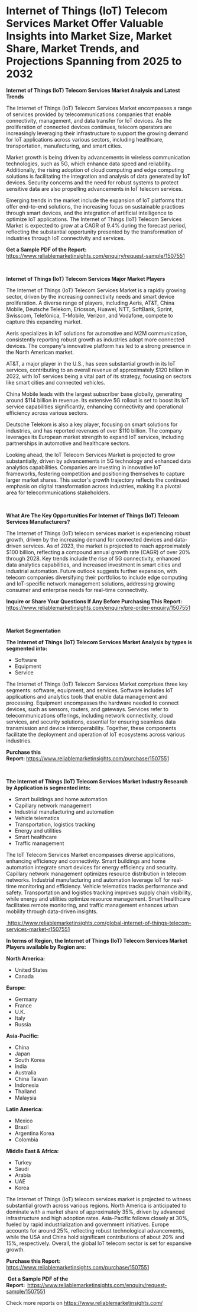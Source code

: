 <p><h1>Internet of Things (IoT) Telecom Services Market Offer Valuable Insights into Market Size, Market Share, Market Trends, and Projections Spanning from 2025 to 2032</h1></p><p><strong>Internet of Things (IoT) Telecom Services Market Analysis and Latest Trends</strong></p>
<p><p>The Internet of Things (IoT) Telecom Services Market encompasses a range of services provided by telecommunications companies that enable connectivity, management, and data transfer for IoT devices. As the proliferation of connected devices continues, telecom operators are increasingly leveraging their infrastructure to support the growing demand for IoT applications across various sectors, including healthcare, transportation, manufacturing, and smart cities.</p><p>Market growth is being driven by advancements in wireless communication technologies, such as 5G, which enhance data speed and reliability. Additionally, the rising adoption of cloud computing and edge computing solutions is facilitating the integration and analysis of data generated by IoT devices. Security concerns and the need for robust systems to protect sensitive data are also propelling advancements in IoT telecom services.</p><p>Emerging trends in the market include the expansion of IoT platforms that offer end-to-end solutions, the increasing focus on sustainable practices through smart devices, and the integration of artificial intelligence to optimize IoT applications. The Internet of Things (IoT) Telecom Services Market is expected to grow at a CAGR of 9.4% during the forecast period, reflecting the substantial opportunity presented by the transformation of industries through IoT connectivity and services.</p></p>
<p><strong>Get a Sample PDF of the Report:&nbsp;</strong> <a href="https://www.reliablemarketinsights.com/enquiry/request-sample/1507551?utm_campaign=2187&utm_medium=2&utm_source=Github&utm_content=ia&utm_term=11032025&utm_id=internet-of-things-iot-telecom-services">https://www.reliablemarketinsights.com/enquiry/request-sample/1507551</a></p>
<p>&nbsp;</p>
<p><strong>Internet of Things (IoT) Telecom Services Major Market Players</strong></p>
<p><p>The Internet of Things (IoT) Telecom Services Market is a rapidly growing sector, driven by the increasing connectivity needs and smart device proliferation. A diverse range of players, including Aeris, AT&T, China Mobile, Deutsche Telekom, Ericsson, Huawei, NTT, SoftBank, Sprint, Swisscom, Telefónica, T-Mobile, Verizon, and Vodafone, compete to capture this expanding market.</p><p>Aeris specializes in IoT solutions for automotive and M2M communication, consistently reporting robust growth as industries adopt more connected devices. The company's innovative platform has led to a strong presence in the North American market.</p><p>AT&T, a major player in the U.S., has seen substantial growth in its IoT services, contributing to an overall revenue of approximately $120 billion in 2022, with IoT services being a vital part of its strategy, focusing on sectors like smart cities and connected vehicles.</p><p>China Mobile leads with the largest subscriber base globally, generating around $114 billion in revenue. Its extensive 5G rollout is set to boost its IoT service capabilities significantly, enhancing connectivity and operational efficiency across various sectors.</p><p>Deutsche Telekom is also a key player, focusing on smart solutions for industries, and has reported revenues of over $110 billion. The company leverages its European market strength to expand IoT services, including partnerships in automotive and healthcare sectors.</p><p>Looking ahead, the IoT Telecom Services Market is projected to grow substantially, driven by advancements in 5G technology and enhanced data analytics capabilities. Companies are investing in innovative IoT frameworks, fostering competition and positioning themselves to capture larger market shares. This sector's growth trajectory reflects the continued emphasis on digital transformation across industries, making it a pivotal area for telecommunications stakeholders.</p></p>
<p>&nbsp;</p>
<p><strong>What Are The Key Opportunities For Internet of Things (IoT) Telecom Services Manufacturers?</strong></p>
<p><p>The Internet of Things (IoT) telecom services market is experiencing robust growth, driven by the increasing demand for connected devices and data-driven services. As of 2023, the market is projected to reach approximately $100 billion, reflecting a compound annual growth rate (CAGR) of over 20% through 2028. Key trends include the rise of 5G connectivity, enhanced data analytics capabilities, and increased investment in smart cities and industrial automation. Future outlook suggests further expansion, with telecom companies diversifying their portfolios to include edge computing and IoT-specific network management solutions, addressing growing consumer and enterprise needs for real-time connectivity.</p></p>
<p><strong>Inquire or Share Your Questions If Any Before Purchasing This Report:</strong> <a href="https://www.reliablemarketinsights.com/enquiry/pre-order-enquiry/1507551?utm_campaign=2187&utm_medium=2&utm_source=Github&utm_content=ia&utm_term=11032025&utm_id=internet-of-things-iot-telecom-services">https://www.reliablemarketinsights.com/enquiry/pre-order-enquiry/1507551</a></p>
<p>&nbsp;</p>
<p><strong>Market Segmentation</strong></p>
<p><strong>The Internet of Things (IoT) Telecom Services Market Analysis by types is segmented into:</strong></p>
<p><ul><li>Software</li><li>Equipment</li><li>Service</li></ul></p>
<p><p>The Internet of Things (IoT) Telecom Services Market comprises three key segments: software, equipment, and services. Software includes IoT applications and analytics tools that enable data management and processing. Equipment encompasses the hardware needed to connect devices, such as sensors, routers, and gateways. Services refer to telecommunications offerings, including network connectivity, cloud services, and security solutions, essential for ensuring seamless data transmission and device interoperability. Together, these components facilitate the deployment and operation of IoT ecosystems across various industries.</p></p>
<p><strong>Purchase this Report:&nbsp;</strong><a href="https://www.reliablemarketinsights.com/purchase/1507551?utm_campaign=2187&utm_medium=2&utm_source=Github&utm_content=ia&utm_term=11032025&utm_id=internet-of-things-iot-telecom-services">https://www.reliablemarketinsights.com/purchase/1507551</a></p>
<p>&nbsp;</p>
<p><strong>The Internet of Things (IoT) Telecom Services Market Industry Research by Application is segmented into:</strong></p>
<p><ul><li>Smart buildings and home automation</li><li>Capillary network management</li><li>Industrial manufacturing and automation</li><li>Vehicle telematics</li><li>Transportation, logistics tracking</li><li>Energy and utilities</li><li>Smart healthcare</li><li>Traffic management</li></ul></p>
<p><p>The IoT Telecom Services Market encompasses diverse applications, enhancing efficiency and connectivity. Smart buildings and home automation integrate smart devices for energy efficiency and security. Capillary network management optimizes resource distribution in telecom networks. Industrial manufacturing and automation leverage IoT for real-time monitoring and efficiency. Vehicle telematics tracks performance and safety. Transportation and logistics tracking improves supply chain visibility, while energy and utilities optimize resource management. Smart healthcare facilitates remote monitoring, and traffic management enhances urban mobility through data-driven insights.</p></p>
<p><a href="https://www.reliablemarketinsights.com/global-internet-of-things-telecom-services-market-r1507551?utm_campaign=2187&utm_medium=2&utm_source=Github&utm_content=ia&utm_term=11032025&utm_id=internet-of-things-iot-telecom-services">&nbsp;https://www.reliablemarketinsights.com/global-internet-of-things-telecom-services-market-r1507551</a></p>
<p><strong>In terms of Region, the Internet of Things (IoT) Telecom Services Market Players available by Region are:</strong></p>
<p>
    <p> <strong> North America: </strong>
        <ul>
            <li>United States</li>
            <li>Canada</li>
        </ul>
        </p> 
    <p> <strong> Europe: </strong>
        <ul>
            <li>Germany</li>
            <li>France</li>
            <li>U.K.</li>
            <li>Italy</li>
            <li>Russia</li>
        </ul>
        </p> 
    <p> <strong> Asia-Pacific: </strong>
        <ul>
            <li>China</li>
            <li>Japan</li>
            <li>South Korea</li>
            <li>India</li>
            <li>Australia</li>
            <li>China Taiwan</li>
            <li>Indonesia</li>
            <li>Thailand</li>
            <li>Malaysia</li>
        </ul>
        </p> 
    <p> <strong> Latin America: </strong>
        <ul>
            <li>Mexico</li>
            <li>Brazil</li>
            <li>Argentina Korea</li>
            <li>Colombia</li>
        </ul>
        </p> 
    <p> <strong> Middle East & Africa: </strong>
        <ul>
            <li>Turkey</li>
            <li>Saudi</li>
            <li>Arabia</li>
            <li>UAE</li>
            <li>Korea</li>
        </ul>
    </p>
    </p>
<p><p>The Internet of Things (IoT) telecom services market is projected to witness substantial growth across various regions. North America is anticipated to dominate with a market share of approximately 35%, driven by advanced infrastructure and high adoption rates. Asia-Pacific follows closely at 30%, fueled by rapid industrialization and government initiatives. Europe accounts for around 25%, reflecting robust technological advancements, while the USA and China hold significant contributions of about 20% and 15%, respectively. Overall, the global IoT telecom sector is set for expansive growth.</p></p>
<p><strong>Purchase this Report: </strong><a href="https://www.reliablemarketinsights.com/purchase/1507551?utm_campaign=2187&utm_medium=2&utm_source=Github&utm_content=ia&utm_term=11032025&utm_id=internet-of-things-iot-telecom-services">https://www.reliablemarketinsights.com/purchase/1507551</a></p>
<p>&nbsp;<strong>Get a Sample PDF of the Report:&nbsp;&nbsp;</strong><a href="https://www.reliablemarketinsights.com/enquiry/request-sample/1507551?utm_campaign=2187&utm_medium=2&utm_source=Github&utm_content=ia&utm_term=11032025&utm_id=internet-of-things-iot-telecom-services">https://www.reliablemarketinsights.com/enquiry/request-sample/1507551</a></p>
<p><strong></strong></p>
<p>Check more reports on <a href="https://www.reliablemarketinsights.com/?utm_campaign=2187&utm_medium=2&utm_source=Github&utm_content=ia&utm_term=11032025&utm_id=internet-of-things-iot-telecom-services">https://www.reliablemarketinsights.com/</a></p>